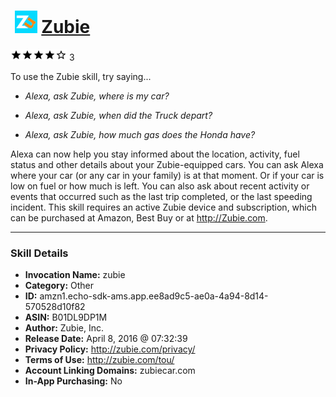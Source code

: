 # &nbsp;<img src="skill_icon" alt="Zubie icon" width="36"> [Zubie](http://alexa.amazon.com/#skills/amzn1.echo-sdk-ams.app.ee8ad9c5-ae0a-4a94-8d14-570528d10f82)
![4 stars](../../images/ic_star_black_18dp_1x.png)![4 stars](../../images/ic_star_black_18dp_1x.png)![4 stars](../../images/ic_star_black_18dp_1x.png)![4 stars](../../images/ic_star_black_18dp_1x.png)![4 stars](../../images/ic_star_border_black_18dp_1x.png) 3

To use the Zubie skill, try saying...

* *Alexa, ask Zubie, where is my car?*

* *Alexa, ask Zubie, when did the Truck depart?*

* *Alexa, ask Zubie, how much gas does the Honda have?*

Alexa can now help you stay informed about the location,  activity,  fuel status and other details about your Zubie-equipped cars.  You can ask Alexa where your car (or any car in your family) is at that moment.  Or if your car is low on fuel or how much is left.  You can also ask about recent activity or events that occurred  such as the last trip completed, or the last speeding incident.   This skill requires an active Zubie device and subscription, which can be purchased at Amazon, Best Buy or at http://Zubie.com.

***

### Skill Details

* **Invocation Name:** zubie
* **Category:** Other
* **ID:** amzn1.echo-sdk-ams.app.ee8ad9c5-ae0a-4a94-8d14-570528d10f82
* **ASIN:** B01DL9DP1M
* **Author:** Zubie, Inc.
* **Release Date:** April 8, 2016 @ 07:32:39
* **Privacy Policy:** http://zubie.com/privacy/
* **Terms of Use:** http://zubie.com/tou/
* **Account Linking Domains:** zubiecar.com
* **In-App Purchasing:** No
